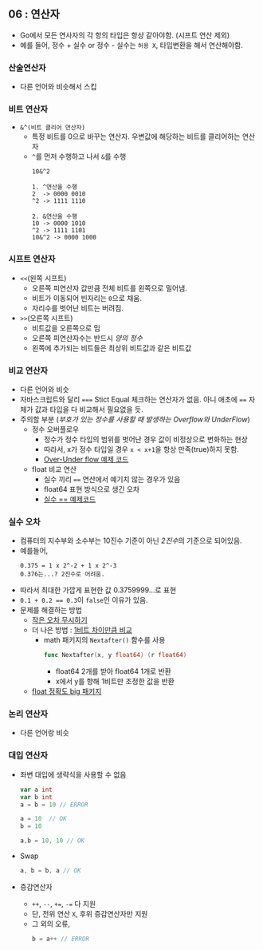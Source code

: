 ## 06 : 연산자
- Go에서 모든 연사자의 각 항의 타입은 항상 같아야함. (시프트 연산 제외)
- 예를 들어, 정수 + 실수 or 정수 - 실수는 `허용 X`, 타입변환을 해서 연산해야함.

### 산술연산자
- 다른 언어와 비슷해서 스킵

### 비트 연산자
- `&^(비트 클리어 연산자)`
  - 특정 비트를 0으로 바꾸는 연산자. 우변값에 해당하는 비트를 클리어하는 연산자
  - `^`를 먼저 수행하고 나서 `&`를 수행
    ```
    10&^2

    1. ^연산을 수행
    2  -> 0000 0010
    ^2 -> 1111 1110

    2. &연산을 수행
    10 -> 0000 1010
    ^2 -> 1111 1101
    10&^2 -> 0000 1000
    ```

### 시프트 연산자
- `<<`(왼쪽 시프트)
  - 오른쪽 피연산자 값만큼 전체 비트를 왼쪽으로 밀어냄.
  - 비트가 이동되어 빈자리는 `0`으로 채움.
  - 자리수를 벗어난 비트는 버려짐.
- `>>`(오른쪽 시프트)
  - 비트값을 오른쪽으로 밈
  - 오른쪽 피연산자수는 반드시 *양의 정수*
  - 왼쪽에 추가되는 비트들은 최상위 비트값과 같은 비트값

### 비교 연산자
- 다른 언어와 비슷
- 자바스크립트와 달리 `===` Stict Equal 체크하는 연산자가 없음. 아니 애초에 `==` 자체가 값과 타입을 다 비교해서 필요없을 듯.
- 주의할 부분 (*부호가 있는 정수를 사용할 때 발생하는 Overflow와 UnderFlow*)
  - 정수 오버플로우
    - 정수가 정수 타입의 범위를 벗어난 경우 값이 비정상으로 변화하는 현상
    - 따라서, x가 정수 타입일 경우 `x < x+1`을 항상 만족(true)하지 못함.
    - [Over-Under flow 예제 코드](integer_flow/main.go)
  - float 비교 연산
    - 실수 끼리 `==` 연산에서 예기치 않는 경우가 있음
    - float64 표현 방식으로 생긴 오차
    - [실수 == 예제코드](float_equal_unexpected/main.go)

### 실수 오차
- 컴퓨터의 지수부와 소수부는 10진수 기준이 아닌 *2진수*의 기준으로 되어있음.
- 예를들어,
  ```
  0.375 = 1 x 2^-2 + 1 x 2^-3
  0.376는...? 2진수로 어려움.
  ```
- 따라서 최대한 가깝게 표현한 값 0.3759999...로 표현
- `0.1 + 0.2 == 0.3`이 `false`인 이유가 있음.
- 문제를 해결하는 방법
  - [작은 오차 무시하기](dismiss_small/main.go)
  - 더 나은 방법 : [1비트 차이만큼 비교](nextafter/main.go)
    - math 패키지의 `Nextafter()` 함수를 사용
      ```Go
      func Nextafter(x, y float64) (r float64)
      ```
      - float64 2개를 받아 float64 1개로 반환
      - x에서 y를 향해 1비트만 조정한 값을 반환
  - [float 정확도 big 패키지](big/main.go)

### 논리 연산자
- 다른 언어랑 비슷

### 대입 연산자
- 좌변 대입에 생략식을 사용할 수 없음
  ```Go
  var a int
  var b int
  a = b = 10 // ERROR

  a = 10  // OK
  b = 10

  a,b = 10, 10 // OK
  ```
- Swap
  ```go
  a, b = b, a // OK
  ```

- 증감연산자
  - `++`, `--`, `+=`, `-=` 다 지원
  - 단, 전위 연산 `X`, 후위 증감연산자만 지원
  - 그 외의 오류,
    ```Go
    b = a++ // ERROR
    ```


